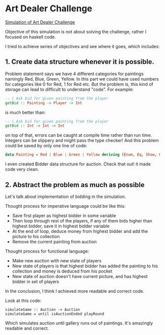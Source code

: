 # Art Dealer Challenge
[Simulation of Art Dealer Challenge](http://alten.softwareskills.se/#/contest/59c13cdb636f91cb1900c492)

Objective of this simulation is not about solving the challenge, rather I focused on haskell code. 

I tried to achieve series of objectives and see where it goes, which includes:
  
## 1. Create data structure whenever it is possible. 
   
   Problem statement says we have 4 different categories for paintings namingly Red, Blue, Green, Yellow.
   In this part we could have used numbers for categories like 0 for Red, 1 for Red etc.
   But the problem is, this kind of storage can lead to difficult to understand "code". 
   For example:
   ```haskell
   -- | Ask bid for given painting from the player
   getBid :: Painting -> Player -> Int
   ```
   is much better than:
   ```haskell
   -- | Ask bid for given painting from the player
   getBid :: Int -> Int -> Int
   ```
   on top of that, errors can be caught at compile time rather than run time. Integers can be slippery and might pass the type checker!
   And this problem could be saved by only one line of code:
   ```haskell
   data Painting = Red | Blue | Green | Yellow deriving (Enum, Eq, Show, Ord, Bounded)
   ```
   I even created Bidder data structure for auction. Check that out! it made code very clean.
   
## 2. Abstract the problem as much as possible

   Let's talk about implementation of bidding in the simulation.
   
   Thought process for imperative language could be like this:
   
   * Save first player as highest bidder in some variable
   * Then loop through rest of the players, if any of them bids higher than highest bidder, save it in highest bidder variable
   * At the end of loop, deduce money from highest bidder and add the picture to his collection
   * Remove the current painting from auction
   
   Thought process for functional language:
   
   * Make new auction with new state of players
   * New state of players is that highest bidder has added the painting to his collection and money is deduced from his pocket
   * New state of auction doesn't have current picture, and has highest bidder in set of players
   
In the conclusion, I think I achieved more readable and correct code.

Look at this code:
```
simulateGame :: Auction -> Auction
simulateGame = until isAuctionEnded playRound
```
Which simulates auction until gallery runs out of paintings. It's amazingly readable and correct.
